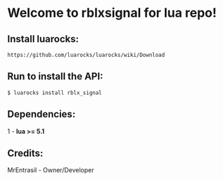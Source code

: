 # Welcome to rblxsignal for lua repo!

## Install luarocks:
```
https://github.com/luarocks/luarocks/wiki/Download
```

## Run to install the API:
```
$ luarocks install rblx_signal
```

## Dependencies:
1 - **lua >= 5.1**

## Credits:
MrEntrasil - Owner/Developer
